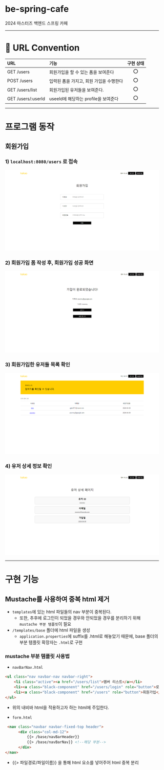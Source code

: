 # be-spring-cafe
2024 마스터즈 백엔드 스프링 카페

---

# 📜 URL Convention

| URL                | 기능                         | 구현 상태 |
|:-------------------|:---------------------------|:-----:|
| GET /users         | 회원가입을 할 수 있는 폼을 보여준다       |  ⭕️   |
| POST /users        | 입력된 폼을 가지고, 회원 가입을 수행한다    |  ⭕️   |
| GET /users/list    | 회원가입된 유저들을 보여준다.           |  ⭕️   |
| GET /users/:userId | useeId에 해당하는 profile을 보여준다 |   ⭕️    |

---

# 프로그램 동작

## 회원가입
### 1) ```localhost:8080/users``` 로 접속
![img.png](readme/img.png)

### 2) 회원가입 폼 작성 후, 회원가입 성공 화면
![img.png](readme/img1.png)

### 3) 회원가입한 유저들 목록 확인
![img.png](readme/img2.png)

### 4) 유저 상세 정보 확인
![img.png](readme/img4.png)

---

# 구현 기능

## Mustache를 사용하여 중복 html 제거
- ```templates```에 있는 html 파일들의 nav 부분이 중복된다.
    - 또한, 추후에 로그인이 되었을 경우와 안되었을 경우를 분리하기 위해 ```mustache 부분 템플릿```이 필요
- ```/templates/base``` 폴더에 html 파일을 생성
    - ```application.properties```에 suffix를 .html로 해놓았기 때문에, base 폴더의 부분 템플릿 확장자는 ```.html```로 구현
### mustache 부분 템플릿 사용법
- ```navBarNav.html```
```html
<ul class="nav navbar-nav navbar-right">
    <li class="active"><a href="/users/list">멤버 리스트</a></li>
    <li><a class="black-component" href="/users/login" role="button">로그인</a></li>
    <li><a class="black-component" href="/users" role="button">회원가입</a></li>
</ul>
```
- 위의 내비바 html을 적용하고자 하는 html에 주입한다.

- ```form.html```
```html
 <nav class="navbar navbar-fixed-top header">
      <div class="col-md-12">
          {{> /base/navBarHeader}}  
          {{> /base/navBarNav}} <!--해당 부분-->
      </div>
</nav>
```
- {{> 파일경로/파일이름}} 을 통해 html 요소를 넣어주어 html 중복 분리
